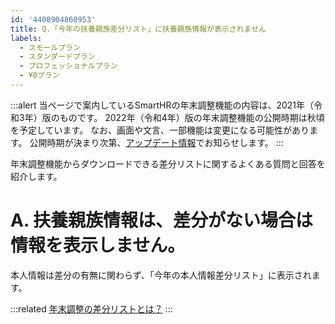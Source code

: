 ```yaml
---
id: '4408904860953'
title: Q.「今年の扶養親族差分リスト」に扶養親族情報が表示されません
labels:
  - スモールプラン
  - スタンダードプラン
  - プロフェッショナルプラン
  - ¥0プラン
---
```

:::alert
当ページで案内しているSmartHRの年末調整機能の内容は、2021年（令和3年）版のものです。
2022年（令和4年）版の年末調整機能の公開時期は秋頃を予定しています。
なお、画面や文言、一部機能は変更になる可能性があります。
公開時期が決まり次第、[アップデート情報](https://smarthr.jp/update)でお知らせします。
:::

年末調整機能からダウンロードできる差分リストに関するよくある質問と回答を紹介します。

# A. 扶養親族情報は、差分がない場合は情報を表示しません。

本人情報は差分の有無に関わらず、「今年の本人情報差分リスト」に表示されます。

:::related
[年末調整の差分リストとは？](https://knowledge.smarthr.jp/hc/ja/articles/360035370213)
:::
